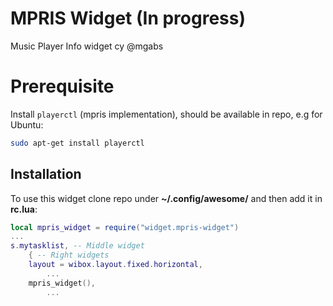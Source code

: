 # MPRIS Widget (In progress)

Music Player Info widget cy @mgabs

# Prerequisite

Install `playerctl` (mpris implementation), should be available in repo, e.g for Ubuntu:

```bash
sudo apt-get install playerctl
```

## Installation

To use this widget clone repo under **~/.config/awesome/** and then add it in **rc.lua**:

```lua
local mpris_widget = require("widget.mpris-widget")
...
s.mytasklist, -- Middle widget
	{ -- Right widgets
    layout = wibox.layout.fixed.horizontal,
		...
    mpris_widget(),
		...
```
